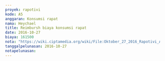 ```yaml
---
proyek: rapotivi
kode: A5
anggaran: Konsumsi rapat
nama: Heychael
title: Reimbursh biaya konsumsi rapat
date: 2016-10-27
biaya: 161500
nota: "https://wiki.ciptamedia.org/wiki/File:Oktober_27_2016_Rapotivi_A5_Biaya_konsumsi_rapat.jpg"
tanggalpelunasan: 2016-10-27
notapelunasan:
---
```

